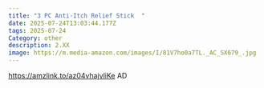 ```yaml
---
title: "3 PC Anti-Itch Relief Stick  "
date: 2025-07-24T13:03:44.177Z
tags: 2025-07-24
Category: other
description: 2.XX
image: https://m.media-amazon.com/images/I/81V7ho0a7TL._AC_SX679_.jpg
---
```

https://amzlink.to/az04vhajvliKe     AD